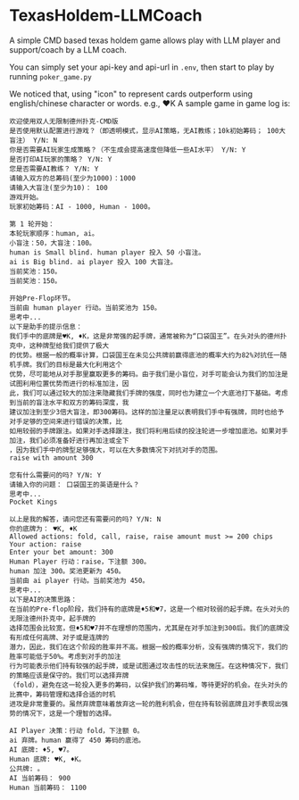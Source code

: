 # TexasHoldem-LLMCoach
A simple CMD based texas holdem game allows play with LLM player and support/coach by a LLM coach.

You can simply set your api-key and api-url in ```.env```, then start to play by running ```poker_game.py```

We noticed that, using "icon" to represent cards outperform using english/chinese character or words. e.g., ♥K
A sample game in game log is:
```
欢迎使用双人无限制德州扑克-CMD版
是否使用默认配置进行游戏？（即透明模式，显示AI策略，无AI教练；10k初始筹码； 100大盲注） Y/N: N
你是否需要AI玩家生成策略？（不生成会提高速度但降低一些AI水平） Y/N: Y
是否打印AI玩家的策略？ Y/N: Y
您是否需要AI教练？ Y/N: Y
请输入双方的总筹码(至少为1000)：1000
请输入大盲注(至少为10)： 100
游戏开始。
玩家初始筹码：AI - 1000, Human - 1000。

第 1 轮开始：
本轮玩家顺序：human, ai。
小盲注：50，大盲注：100。
human is Small blind. human player 投入 50 小盲注。
ai is Big blind. ai player 投入 100 大盲注。
当前奖池：150。
当前奖池：150。

开始Pre-Flop环节。
当前由 human player 行动。当前奖池为 150。
思考中...
以下是助手的提示信息：
我们手中的底牌是♥K, ♦K，这是非常强的起手牌，通常被称为“口袋国王”。在头对头的德州扑克中，这种牌型给我们提供了极大
的优势。根据一般的概率计算，口袋国王在未见公共牌前赢得底池的概率大约为82%对抗任一随机手牌。我们的目标是最大化利用这个
优势，尽可能地从对手那里赢取更多的筹码。由于我们是小盲位，对手可能会认为我们的加注是试图利用位置优势而进行的标准加注，因
此，我们可以通过较大的加注来隐藏我们手牌的强度，同时也为建立一个大底池打下基础。考虑到当前的盲注水平和双方的筹码深度，我
建议加注到至少3倍大盲注，即300筹码。这样的加注量足以表明我们手中有强牌，同时也给予对手足够的空间来进行错误的决策，比
如用较弱的手牌跟注。如果对手选择跟注，我们将利用后续的投注轮进一步增加底池。如果对手加注，我们必须准备好进行再加注或全下
，因为我们手中的牌型足够强大，可以在大多数情况下对抗对手的范围。
raise with amount 300

您有什么需要问的吗? Y/N: Y
请输入你的问题： 口袋国王的英语是什么？
思考中...
Pocket Kings

以上是我的解答，请问您还有需要问的吗? Y/N: N
你的底牌为： ♥K, ♦K
Allowed actions: fold, call, raise, raise amount must >= 200 chips
Your action: raise
Enter your bet amount: 300
Human Player 行动：raise，下注额 300。
human 加注 300。奖池更新为 450。
当前由 ai player 行动。当前奖池为 450。
思考中...
以下是AI的决策思路：
在当前的Pre-flop阶段，我们持有的底牌是♦5和♥7，这是一个相对较弱的起手牌。在头对头的无限注德州扑克中，起手牌的
选择范围会比较宽，但♦5和♥7并不在理想的范围内，尤其是在对手加注到300后。我们的底牌没有形成任何高牌、对子或是连牌的
潜力，因此，我们在这个阶段的胜率并不高。根据一般的概率分析，没有强牌的情况下，我们的胜率可能低于50%。考虑到对手的加注
行为可能表示他们持有较强的起手牌，或是试图通过攻击性的玩法来施压。在这种情况下，我们的策略应该是保守的。我们可以选择弃牌
（fold），避免在这一轮投入更多的筹码，以保护我们的筹码堆，等待更好的机会。在头对头的比赛中，筹码管理和选择合适的时机
进攻是非常重要的。虽然弃牌意味着放弃这一轮的胜利机会，但在持有较弱底牌且对手表现出强势的情况下，这是一个理智的选择。

AI Player 决策：行动 fold，下注额 0。
ai 弃牌。human 赢得了 450 筹码的底池。
AI 底牌: ♦5, ♥7。
Human 底牌: ♥K, ♦K。
公共牌: 。
AI 当前筹码： 900
Human 当前筹码： 1100

```

